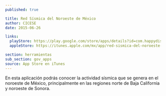 ```yaml
---
published: true

title: Red Sísmica del Noroeste de México
author: CICESE
date: 2015-06-26

links:
  playStore: https://play.google.com/store/apps/details?id=com.happydiscover.resnom
  appleStore: https://itunes.apple.com/mx/app/red-sismica-del-noroeste-mexico/id514130477?mt=8

section: herramientas
sub_section: gov_apps
source: App Store en iTunes
---
```

En esta aplicación podrás conocer la actividad sísmica que se genera en el noroeste de México, principalmente en las regiones norte de Baja California y noroeste de Sonora.
